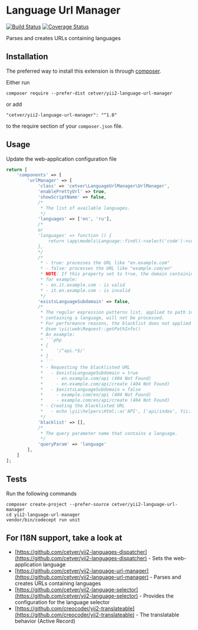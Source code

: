 Language Url Manager
=====


[![Build Status](https://travis-ci.org/cetver/yii2-language-url-manager.svg?branch=master)](https://travis-ci.org/cetver/yii2-language-url-manager)
[![Coverage Status](https://coveralls.io/repos/github/cetver/yii2-language-url-manager/badge.svg?branch=master)](https://coveralls.io/github/cetver/yii2-language-url-manager?branch=master)

Parses and creates URLs containing languages

Installation
------------

The preferred way to install this extension is through [composer](http://getcomposer.org/download/).

Either run

```
composer require --prefer-dist cetver/yii2-language-url-manager
```

or add

```
"cetver/yii2-language-url-manager": "^1.0"
```

to the require section of your `composer.json` file.


Usage
-----

Update the web-application configuration file

```php
return [
    'components' => [
        'urlManager' => [
            'class' => 'cetver\LanguageUrlManager\UrlManager',
            'enablePrettyUrl' => true,
            'showScriptName' => false,
            /*
             * The list of available languages.
             */
            'languages' => ['en', 'ru'],
            /*
            or
            'languages' => function () {
                return \app\models\Language::find()->select('code')->column();
            },
            */
            /*
             * - true: processes the URL like "en.example.com"
             * - false: processes the URL like "example.com/en"
             * NOTE: If this property set to true, the domain containing a language, must be the first on the left side,
             * for example:
             * - en.it.example.com - is valid
             * - it.en.example.com - is invalid
             */
            'existsLanguageSubdomain' => false,
            /*
             * The regular expression patterns list, applied to path info, if there are matches, the request,
             * containing a language, will not be processed.
             * For performance reasons, the blacklist does not applied for URL creation (Take a look at an example).
             * @see \yii\web\Request::getPathInfo()
             * An example:
             * ```php
             * [
             *     '/^api.*$/'
             * ]
             * ```
             * - Requesting the blacklisted URL
             *   - $existsLanguageSubdomain = true
             *     - en.example.com/api (404 Not Found)
             *     - en.example.com/api/create (404 Not Found)
             *   - $existsLanguageSubdomain = false
             *     - example.com/en/api (404 Not Found)
             *     - example.com/en/api/create (404 Not Found)
             * - Creating the blacklisted URL
             *   - echo \yii\helpers\Html::a('API', ['api/index', Yii::$app->urlManager->queryParam => null]);
             */
            'blacklist' => [],
            /*
             * The query parameter name that contains a language.
             */
            'queryParam' => 'language'
        ],
    ]
];
```

Tests
-----

Run the following commands

```
composer create-project --prefer-source cetver/yii2-language-url-manager
cd yii2-language-url-manager
vendor/bin/codecept run unit
```

For I18N support, take a look at
-------------------------------------
- [https://github.com/cetver/yii2-languages-dispatcher](https://github.com/cetver/yii2-languages-dispatcher) - Sets the web-application language
- [https://github.com/cetver/yii2-language-url-manager](https://github.com/cetver/yii2-language-url-manager) - Parses and creates URLs containing languages
- [https://github.com/cetver/yii2-language-selector](https://github.com/cetver/yii2-language-selector) - Provides the configuration for the language selector
- [https://github.com/creocoder/yii2-translateable](https://github.com/creocoder/yii2-translateable) - The translatable behavior (Active Record)